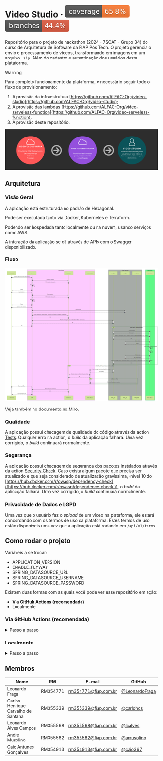 # Video Studio · ![Coverage](.github/badges/jacoco.svg) ![CI/CD](.github/badges/branches.svg)

Repositório para o projeto de hackathon (2024 - 7SOAT - Grupo 34) do curso de Arquitetura de Software da FIAP Pós Tech. O projeto gerencia o envio e processamento de vídeos, transformando em imagens em um arquivo `.zip`. Além do cadastro e autenticação dos usuários desta plataforma.

> [!WARNING]
> Para completo funcionamento da plataforma, é necessário seguir todo o fluxo de provisionamento:
> 1. A provisão da infraestrutura [https://github.com/ALFAC-Org/video-studio](https://github.com/ALFAC-Org/video-studio);
> 2. A provisão das lambdas [https://github.com/ALFAC-Org/video-serveless-function](https://github.com/ALFAC-Org/video-serveless-function);
> 2. A provisão deste repositório.

![passos-seguir](docs/passos-provisao.png)

## Arquitetura

### Visão Geral

A aplicação está estruturada no padrão de Hexagonal.

Pode ser executada tanto via Docker, Kubernetes e Terraform.

Podendo ser hospedada tanto localmente ou na nuvem, usando serviços como AWS.

A interação da aplicação se dá através de APIs com o Swagger disponibilizado.

### Fluxo

![fluxo](./docs/fluxo.png)

Veja também no [documento no Miro](https://miro.com/app/board/uXjVKZNCxxM=/?moveToWidget=3458764613694478390&cot=14).

### Qualidade

A aplicação possui checagem de qualidade do código através da action [Tests](https://github.com/ALFAC-Org/video-studio/actions/workflows/unit-tests.yaml). Qualquer erro na action, o _build_ da aplicação falhará. Uma vez corrigido, o _build_ continuará normalmente.

### Segurança

A aplicação possui checagem de segurança dos pacotes instalados através da action [Security Check](https://github.com/ALFAC-Org/video-studio/actions/workflows/security-check.yaml). Caso exista algum pacote que precisa ser atualizado e que seja considerado de atualização gravíssima, (nível 10 do [https://hub.docker.com/r/owasp/dependency-check]([https://hub.docker.com/r/owasp/dependency-check])), o _build_ da aplicação falhará. Uma vez corrigido, o _build_ continuará normalmente.

### Privacidade de Dados e LGPD

Uma vez que o usuário faz o _upload_ de um vídeo na plataforma, ele estará concordando com os termos de uso da plataforma. Estes termos de uso estão disponíveis uma vez que a aplicação está rodando em `/api/v1/terms`

## Como rodar o projeto

Variáveis a se trocar:

- APPLICATION_VERSION
- ENABLE_FLYWAY
- SPRING_DATASOURCE_URL
- SPRING_DATASOURCE_USERNAME
- SPRING_DATASOURCE_PASSWORD

Existem duas formas com as quais você pode ver esse repositório em ação:

- **Via GitHub Actions (recomendada)**
- Localmente

### Via GitHub Actions (recomendada)

<details>
  <summary>Passo a passo</summary>

1. Acesse [https://github.com/ALFAC-Org/video-studio/actions](https://github.com/ALFAC-Org/video-studio/actions) (A guia `Actions` deste repositório);
2. Acesse `Deploy`;
3. Clique em `Run workflow` (ou Executar workflow);
4. Aguarde. Se tudo der certo, o `check` verde deverá aparecer - o processo dura em torno de 1 minuto;
   1. ![deploy-sucesso](./docs/deploy-sucesso.png)
5. Para acessar a aplicação, acesse a plataforma AWS > EC2 > Load Balancer

A url final será:

[http://url-do-load-balancer:8080/api-docs](http://url-do-load-balancer:8080/api-docs)
</details>

### Localmente

<details>
  <summary>Passo a passo</summary>

#### Requisitos

- Docker e Kubernetes

1. **Clone este repositório**:

```bash
git clone https://github.com/ALFAC-Org/video-studio
```

2. **Acesse o diretório do repositório**:

```bash
cd video-studio
```

3. **Aplique as configurações**:

```bash
kubectl apply -f k8s/dev/shared
```

```bash
kubectl apply -f k8s/dev/backend
```

4. **Acesse a aplicação no endereço**:
[http://localhost:30001/api-docs](http://localhost:30001/api-docs)

</details>

## Membros

| Nome | RM | E-mail | GitHub |
| --- | --- | --- | --- |
| Leonardo Fraga | RM354771 | [rm354771@fiap.com.br](mailto:rm354771@fiap.com.br) | [@LeonardoFraga](https://github.com/LeonardoFraga) |
| Carlos Henrique Carvalho de Santana | RM355339 | [rm355339@fiap.com.br](mailto:rm355339@fiap.com.br) | [@carlohcs](https://github.com/carlohcs) |
| Leonardo Alves Campos | RM355568 | [rm355568@fiap.com.br](mailto:rm355568@fiap.com.br) | [@lcalves](https://github.com/lcalves) |
| Andre Musolino | RM355582 | [rm355582@fiap.com.br](mailto:rm355582@fiap.com.br) | [@amusolino](https://github.com/amusolino) |
| Caio Antunes Gonçalves | RM354913 | [rm354913@fiap.com.br](mailto:rm354913@fiap.com.br) | [@caio367](https://github.com/caio367) |
